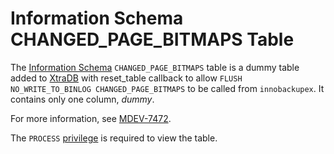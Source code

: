 
# Information Schema CHANGED_PAGE_BITMAPS Table

The [Information Schema](../../README.md) `CHANGED_PAGE_BITMAPS` table is a dummy table added to [XtraDB](../../../../../../../storage-engines/innodb/README.md) with reset_table callback to allow `FLUSH NO_WRITE_TO_BINLOG CHANGED_PAGE_BITMAPS` to be called from `innobackupex`. It contains only one column, *dummy*.


For more information, see [MDEV-7472](https://jira.mariadb.org/browse/MDEV-7472).


The `PROCESS` [privilege](../../../../../account-management-sql-commands/grant.md) is required to view the table.

